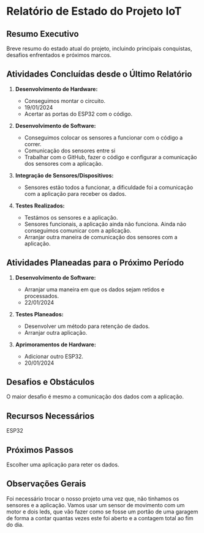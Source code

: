 # Relatório de Estado do Projeto IoT

## Resumo Executivo

Breve resumo do estado atual do projeto, incluindo principais conquistas, desafios enfrentados e próximos marcos.

## Atividades Concluídas desde o Último Relatório

1. **Desenvolvimento de Hardware:**
   - Conseguimos montar o circuito.
   - 19/01/2024
   - Acertar as portas do ESP32 com o código. 

2. **Desenvolvimento de Software:**
   - Conseguimos colocar os sensores a funcionar com o código a correr.
   - Comunicação dos sensores entre si
   - Trabalhar com o GitHub, fazer o código e configurar a comunicação dos sensores com a aplicação.

3. **Integração de Sensores/Dispositivos:**
   - Sensores estão todos a funcionar, a dificuldade foi a comunicação com a aplicação para receber os dados.

4. **Testes Realizados:**
   - Testámos os sensores e a aplicação.
   - Sensores funcionais, a aplicação ainda não funciona. Ainda não conseguimos comunicar com a aplicação.
   - Arranjar outra maneira de comunicação dos sensores com a aplicação.

## Atividades Planeadas para o Próximo Período

1. **Desenvolvimento de Software:**
   - Arranjar uma maneira em que os dados sejam retidos e processados.
   - 22/01/2024

2. **Testes Planeados:**
   - Desenvolver um método para retenção de dados.
   - Arranjar outra aplicação.

3. **Aprimoramentos de Hardware:**
   - Adicionar outro ESP32.
   - 20/01/2024

## Desafios e Obstáculos

O maior desafio é mesmo a comunicação dos dados com a aplicação.

## Recursos Necessários

ESP32

## Próximos Passos

Escolher uma aplicação para reter os dados.

## Observações Gerais

Foi necessário trocar o nosso projeto uma vez que, não tinhamos os sensores e a aplicação.
Vamos usar um sensor de movimento com um motor e dois leds, que vão fazer como se fosse um portão de uma garagem de forma a contar quantas vezes este foi aberto e a contagem total ao fim do dia. 